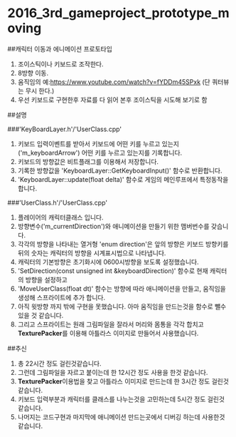 ﻿# 2016_3rd_gameproject_prototype_moving

##캐릭터 이동과 에니메이션 프로토타입
1. 조이스틱이나 키보드로 조작한다.
2. 8방향 이동.
3. 움직임의 예:https://www.youtube.com/watch?v=fYDDm45SPxk (단 쿼터뷰는 무시 한다.)
4. 우선 키보드로 구현한후 자료를 다 읽어 본후 조이스틱을 시도해 보기로 함

##설명

###'KeyBoardLayer.h'/'UserClass.cpp'
1. 키보드 입력이벤트를 받아서 키보드에 어떤 키를 누르고 있는지('m_keyboardArrow') 어떤 키를 누르고 있는지를 기록합니다.
2. 키보드의 방향값은 비트플래그를 이용해서 저장합니다.
3. 기록한 방향값을 'KeyboardLayer::GetKeyboardInput()' 함수로 반환합니다.
4. 'KeyboardLayer::update(float delta)' 함수로 게임의 메인루프에서 특정동작을 합니다.

###'UserClass.h'/'UserClass.cpp'
1. 플레이어의 캐릭터클래스 입니다.
2. 방향변수('m_currentDirection')와 애니메이션을 만들기 위한 맴버번수를 갖습니다.
3. 각각의 방향을 나타내는 열거형 'enum direction'은 앞의 방향은 키보드 방향키를 뒤의 숫자는 캐릭터의 방향을 시계표시법으로 나타냅니다.
4. 캐릭터의 기본방향은 초기화시에 0600시방향을 보도록 설정했습니다.
5. 'SetDirection(const unsigned int &keyboardDirection)' 함수로 현재 캐릭터의 방향을 설정하고
6. 'MoveUserClass(float dt)' 함수는 방향에 따라 애니메이션을 만들고, 움직임을 생성해 스프라이트에 추가 합니다.
7. 아직 윗방향 까지 밖에 구현을 못했습니다. 아마 움직임을 만드는것을 함수로 뺄수 있을 것 같습니다.
8. 그리고 스프라이트는 원래 그림파일을 잘라서 머리와 몸통을 각각 합치고 **TexturePacker**를 이용해 아틀라스 이미지로 만들어서 사용했습니다.

##추신
1. 총 22시간 정도 걸린것같습니다.
2. 그런데 그림파일을 자르고 붙이는데 한 12시간 정도 사용을 한것 같습니다.
3. **TexturePacker**이용법을 찾고 아틀라스 이미지로 만드는데 한 3시간 정도 걸린것 같습니다.
4. 키보드 입력부분과 캐릭터를 클래스를 나누는것을 고민하는데 5시간 정도 걸린것 같습니다.
5. 나머지는 코드구현과 마지막에 애니메이션 만드는곳에서 디버깅 하는데 사용한것 같습니다.